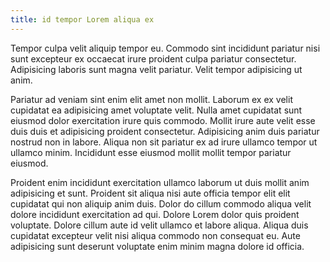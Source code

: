 ```yaml
---
title: id tempor Lorem aliqua ex
---
```


Tempor culpa velit aliquip tempor eu. Commodo sint incididunt pariatur nisi sunt excepteur ex occaecat irure proident culpa pariatur consectetur. Adipisicing laboris sunt magna velit pariatur. Velit tempor adipisicing ut anim.

Pariatur ad veniam sint enim elit amet non mollit. Laborum ex ex velit cupidatat ea adipisicing amet voluptate velit. Nulla amet cupidatat sunt eiusmod dolor exercitation irure quis commodo. Mollit irure aute velit esse duis duis et adipisicing proident consectetur. Adipisicing anim duis pariatur nostrud non in labore. Aliqua non sit pariatur ex ad irure ullamco tempor ut ullamco minim. Incididunt esse eiusmod mollit mollit tempor pariatur eiusmod.

Proident enim incididunt exercitation ullamco laborum ut duis mollit anim adipisicing et sunt. Proident sit aliqua nisi aute officia tempor elit elit cupidatat qui non aliquip anim duis. Dolor do cillum commodo aliqua velit dolore incididunt exercitation ad qui. Dolore Lorem dolor quis proident voluptate. Dolore cillum aute id velit ullamco et labore aliqua. Aliqua duis cupidatat excepteur velit nisi aliqua commodo non consequat eu. Aute adipisicing sunt deserunt voluptate enim minim magna dolore id officia.